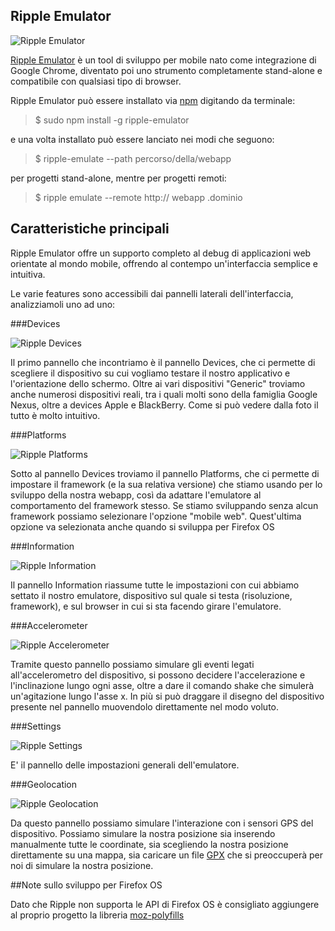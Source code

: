 ## Ripple Emulator

![Ripple Emulator](images/originals/ripple.png)

[Ripple Emulator][1] è un tool di sviluppo per mobile nato come integrazione di Google Chrome, diventato poi uno strumento completamente stand-alone e compatibile con qualsiasi tipo di browser.

Ripple Emulator può essere installato via [npm][2] digitando da terminale:

>$ sudo npm install -g ripple-emulator

e una volta installato può essere lanciato nei modi che seguono:
>$ ripple-emulate --path percorso/della/webapp

per progetti stand-alone, mentre per progetti remoti:

>$ ripple emulate --remote http:// webapp .dominio

## Caratteristiche principali

Ripple Emulator offre un supporto completo al debug di applicazioni web orientate al mondo mobile, offrendo al contempo un'interfaccia semplice e  intuitiva.

Le varie features sono accessibili dai pannelli laterali dell'interfaccia, analizziamoli uno ad uno:

###Devices

![Ripple Devices](images/originals/ripple-devices.png)

Il primo pannello che incontriamo è il pannello Devices, che ci permette di scegliere il dispositivo su cui vogliamo testare il nostro applicativo e l'orientazione dello schermo.
Oltre ai vari dispositivi "Generic" troviamo anche numerosi dispositivi reali, tra i quali molti sono della famiglia Google Nexus, oltre a devices Apple e BlackBerry. Come si può vedere dalla foto il tutto è molto intuitivo.

###Platforms

![Ripple Platforms](images/originals/ripple-platforms.png)

Sotto al pannello Devices troviamo il pannello Platforms, che ci permette di impostare il framework (e la sua relativa versione) che stiamo usando per lo sviluppo della nostra webapp, così da adattare l'emulatore al comportamento del framework stesso. Se stiamo sviluppando senza alcun framework possiamo selezionare l'opzione "mobile web". Quest'ultima opzione va selezionata anche quando si sviluppa per Firefox OS

###Information

![Ripple Information](images/originals/ripple-information.png)

Il pannello Information riassume tutte le impostazioni con cui abbiamo settato il nostro emulatore, dispositivo sul quale si testa (risoluzione, framework), e sul browser in cui si sta facendo girare l'emulatore.

###Accelerometer

![Ripple Accelerometer](images/originals/ripple-accelerometer.png)

Tramite questo pannello possiamo simulare gli eventi legati all'accelerometro del dispositivo, si possono decidere l'accelerazione e l'inclinazione lungo ogni asse, oltre a dare il comando shake che simulerà un'agitazione lungo l'asse x. In più si può draggare il disegno del dispositivo presente nel pannello muovendolo direttamente nel modo voluto.

###Settings

![Ripple Settings](images/originals/ripple-settings.png)

E' il pannello delle impostazioni generali dell'emulatore.

###Geolocation

![Ripple Geolocation](images/originals/ripple-geolocation.png)

Da questo pannello possiamo simulare l'interazione con i sensori GPS del dispositivo.
Possiamo simulare la nostra posizione sia inserendo manualmente tutte le coordinate, sia scegliendo la nostra posizione direttamente su una mappa, sia caricare un file [GPX][3] che si preoccuperà per noi di simulare la nostra posizione.

##Note sullo sviluppo per Firefox OS

Dato che Ripple non supporta le API di Firefox OS è consigliato aggiungere al proprio progetto la libreria [moz-polyfills][4]

[1]: http://ripple.incubator.apache.org/
[2]: https://www.npmjs.com/package/ripple-emulator
[3]: https://en.wikipedia.org/wiki/GPS_Exchange_Format
[4]: https://github.com/Mte90/moz-polyfills
